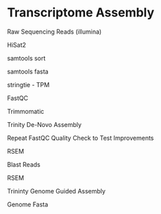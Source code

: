 # Transcriptome Assembly

Raw Sequencing Reads (illumina)

HiSat2

samtools sort 

samtools fasta

stringtie - TPM

FastQC

Trimmomatic

Trinity De-Novo Assembly

Repeat FastQC Quality Check to Test Improvements

RSEM

Blast Reads

RSEM

Trininty Genome Guided Assembly

Genome Fasta